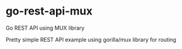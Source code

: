 # go-rest-api-mux
Go REST API using MUX library

Pretty simple REST API example using gorilla/mux library for routing
